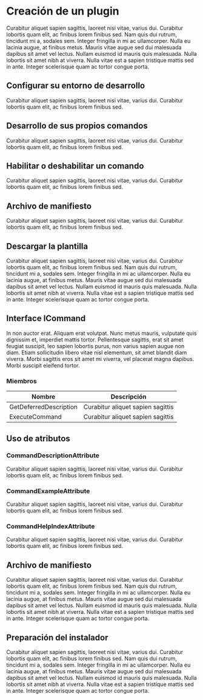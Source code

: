 # Creación de un plugin

Curabitur aliquet sapien sagittis, laoreet nisi vitae, varius dui. Curabitur lobortis quam elit, ac finibus lorem finibus sed. Nam quis dui rutrum, tincidunt mi a, sodales sem. Integer fringilla in mi ac ullamcorper. Nulla eu lacinia augue, at finibus metus. Mauris vitae augue sed dui malesuada dapibus sit amet vel lectus. Nullam euismod id mauris quis malesuada. Nulla lobortis sit amet nibh at viverra. Nulla vitae est a sapien tristique mattis sed in ante. Integer scelerisque quam ac tortor congue porta.

## Configurar su entorno de desarrollo

Curabitur aliquet sapien sagittis, laoreet nisi vitae, varius dui. Curabitur lobortis quam elit, ac finibus lorem finibus sed.

## Desarrollo de sus propios comandos

Curabitur aliquet sapien sagittis, laoreet nisi vitae, varius dui. Curabitur lobortis quam elit, ac finibus lorem finibus sed.

## Habilitar o deshabilitar un comando

Curabitur aliquet sapien sagittis, laoreet nisi vitae, varius dui. Curabitur lobortis quam elit, ac finibus lorem finibus sed.

## Archivo de manifiesto

Curabitur aliquet sapien sagittis, laoreet nisi vitae, varius dui. Curabitur lobortis quam elit, ac finibus lorem finibus sed.

## Descargar la plantilla

Curabitur aliquet sapien sagittis, laoreet nisi vitae, varius dui. Curabitur lobortis quam elit, ac finibus lorem finibus sed. Nam quis dui rutrum, tincidunt mi a, sodales sem. Integer fringilla in mi ac ullamcorper. Nulla eu lacinia augue, at finibus metus. Mauris vitae augue sed dui malesuada dapibus sit amet vel lectus. Nullam euismod id mauris quis malesuada. Nulla lobortis sit amet nibh at viverra. Nulla vitae est a sapien tristique mattis sed in ante. Integer scelerisque quam ac tortor congue porta.

## Interface ICommand

In non auctor erat. Aliquam erat volutpat. Nunc metus mauris, vulputate quis dignissim et, imperdiet mattis tortor. Pellentesque sagittis, erat sit amet feugiat suscipit, leo sapien lobortis purus, non varius sapien augue non diam. Etiam sollicitudin libero vitae nisl elementum, sit amet blandit diam viverra. Morbi sagittis eros sit amet mi viverra, vel placerat magna dapibus. Morbi suscipit eleifend tortor.

### Miembros

| Nombre   |  Descripción |
|---|:---:|
| GetDeferredDescription  | Curabitur aliquet sapien sagittis  |
| ExecuteCommand  | Curabitur aliquet sapien sagittis  |

## Uso de atributos

### CommandDescriptionAttribute

Curabitur aliquet sapien sagittis, laoreet nisi vitae, varius dui. Curabitur lobortis quam elit, ac finibus lorem finibus sed.

### CommandExampleAttribute

Curabitur aliquet sapien sagittis, laoreet nisi vitae, varius dui. Curabitur lobortis quam elit, ac finibus lorem finibus sed.

### CommandHelpIndexAttribute

Curabitur aliquet sapien sagittis, laoreet nisi vitae, varius dui. Curabitur lobortis quam elit, ac finibus lorem finibus sed.

## Archivo de manifiesto

Curabitur aliquet sapien sagittis, laoreet nisi vitae, varius dui. Curabitur lobortis quam elit, ac finibus lorem finibus sed. Nam quis dui rutrum, tincidunt mi a, sodales sem. Integer fringilla in mi ac ullamcorper. Nulla eu lacinia augue, at finibus metus. Mauris vitae augue sed dui malesuada dapibus sit amet vel lectus. Nullam euismod id mauris quis malesuada. Nulla lobortis sit amet nibh at viverra. Nulla vitae est a sapien tristique mattis sed in ante. Integer scelerisque quam ac tortor congue porta.

## Preparación del instalador

Curabitur aliquet sapien sagittis, laoreet nisi vitae, varius dui. Curabitur lobortis quam elit, ac finibus lorem finibus sed. Nam quis dui rutrum, tincidunt mi a, sodales sem. Integer fringilla in mi ac ullamcorper. Nulla eu lacinia augue, at finibus metus. Mauris vitae augue sed dui malesuada dapibus sit amet vel lectus. Nullam euismod id mauris quis malesuada. Nulla lobortis sit amet nibh at viverra. Nulla vitae est a sapien tristique mattis sed in ante. Integer scelerisque quam ac tortor congue porta.